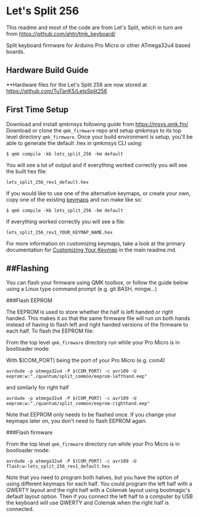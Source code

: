 Let's Split 256
======

This readme and most of the code are from Let's Split, which in turn are from https://github.com/ahtn/tmk_keyboard/

Split keyboard firmware for Arduino Pro Micro or other ATmega32u4
based boards.

## Hardware Build Guide

**Hardware files for the Let's Split 256 are now stored at https://github.com/TuTanK5/LetsSplit256

## First Time Setup
Download and install qmkmsys following guide from https://msys.qmk.fm/
Download or clone the `qmk_firmware` repo and setup qmkmsys to its top level directory `qmk_firmware`. Once your build environment is setup, you'll be able to generate the default .hex in qmkmsys CLI using:

```
$ qmk compile -kb lets_split_256 -km default
```

You will see a lot of output and if everything worked correctly you will see the built hex file:

```
lets_split_256_rev1_default.hex
```

If you would like to use one of the alternative keymaps, or create your own, copy one of the existing [keymaps](keymaps/) and run make like so:


```
$ qmk compile -kb lets_split_256 -km default
```

If everything worked correctly you will see a file:

```
lets_split_256_rev1_YOUR_KEYMAP_NAME.hex
```

For more information on customizing keymaps, take a look at the primary documentation for [Customizing Your Keymap](/docs/faq_keymap.md) in the main readme.md.

##Flashing
-------
You can flash your firmware using QMK toolbox, or follow the guide below using a Linux type command prompt (e.g. git BASH, mingw...)

###Flash EEPROM

The EEPROM is used to store whether the half is left handed or right handed. This makes it so that the same firmware file will run on both hands instead of having to flash left and right handed versions of the firmware to each half. To flash the EEPROM file:

From the top level `qmk_firmware` directory run while your Pro Micro is in bootloader mode:

With $(COM_PORT) being the port of your Pro Micro (e.g. com4)

```
avrdude -p atmega32u4 -P $(COM_PORT) -c avr109 -U eeprom:w:"./quantum/split_common/eeprom-lefthand.eep"
```
and similarly for right half
```
avrdude -p atmega32u4 -P $(COM_PORT) -c avr109 -U eeprom:w:"./quantum/split_common/eeprom-righthand.eep"
```

Note that EEPROM only needs to be flashed once. If you change your keymaps later on, you don't need to flash EEPROM again.

###Flash firmware

From the top level `qmk_firmware` directory run while your Pro Micro is in bootloader mode:

```avrdude -p atmega32u4 -P $(COM_PORT) -c avr109 -U flash:w:lets_split_256_rev1_default.hex```

Note that you need to program both halves, but you have the option of using
different keymaps for each half. You could program the left half with a QWERTY
layout and the right half with a Colemak layout using bootmagic's default layout option.
Then if you connect the left half to a computer by USB the keyboard will use QWERTY and Colemak when the
right half is connected.
